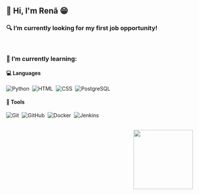 <h2> 👋 Hi, I'm Renã 😁 </h2>

<h3> 🔍 I’m currently looking for my first job opportunity! </h3>

<br>
 
<h3> 🌱 I’m currently learning: </h3>
  
<div style="display: inline_block">
<h4> 💻 Languages </h4>

![Python](https://img.shields.io/badge/-Python-05122A?style=flat&logo=python)&nbsp;
![HTML](https://img.shields.io/badge/-HTML-05122A?style=flat&logo=HTML5)&nbsp;
![CSS](https://img.shields.io/badge/-CSS-05122A?style=flat&logo=CSS3&logoColor=1572B6)&nbsp;
![PostgreSQL](https://img.shields.io/badge/-PostgreSQL-05122A?style=flat&logo=postgresql)&nbsp;

<h4> 🔧 Tools </h4>
 
![Git](https://img.shields.io/badge/-Git-05122A?style=flat&logo=git)&nbsp;
![GitHub](https://img.shields.io/badge/-GitHub-05122A?style=flat&logo=github)&nbsp;
![Docker](https://img.shields.io/badge/-Docker-05122A?style=flat&logo=docker)&nbsp;
![Jenkins](https://img.shields.io/badge/-Jenkins-05122A?style=flat&logo=jenkins)&nbsp;
 
</div>
  
<br>
  
<div align="right" style="display: inline_block">
  <a href="https://github.com/renabiaobock">
  <img height="160rem" src="https://github-readme-stats.vercel.app/api/top-langs/?username=renabiaobock&layout=compact&langs_count=7&theme=dark"/>
</div>

